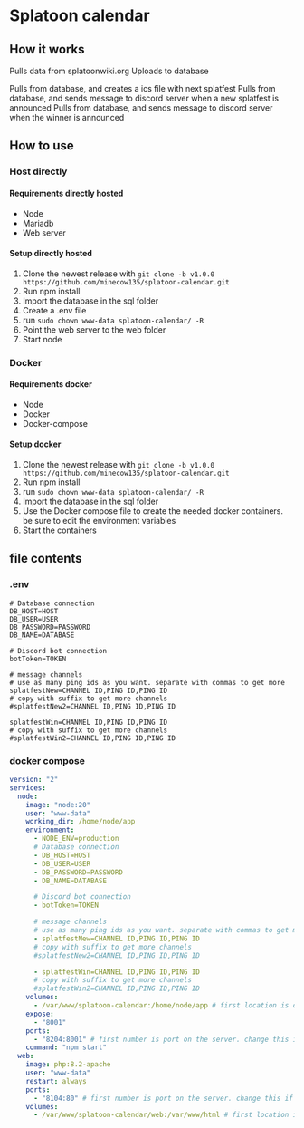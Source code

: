 # Splatoon calendar

## How it works

Pulls data from splatoonwiki.org
Uploads to database

Pulls from database, and creates a ics file with next splatfest
Pulls from database, and sends message to discord server when a new splatfest is announced
Pulls from database, and sends message to discord server when the winner is announced

## How to use

### Host directly

#### Requirements directly hosted

- Node
- Mariadb
- Web server

#### Setup directly hosted

1. Clone the newest release with `git clone -b v1.0.0 https://github.com/minecow135/splatoon-calendar.git`
2. Run npm install
3. Import the database in the sql folder
4. Create a .env file
5. run `sudo chown www-data splatoon-calendar/ -R`
6. Point the web server to the web folder
7. Start node

### Docker

#### Requirements docker

- Node
- Docker
- Docker-compose

#### Setup docker

1. Clone the newest release with `git clone -b v1.0.0 https://github.com/minecow135/splatoon-calendar.git`
2. Run npm install
3. run `sudo chown www-data splatoon-calendar/ -R`
4. Import the database in the sql folder
5. Use the Docker compose file to create the needed docker containers. be sure to edit the environment variables
6. Start the containers

## file contents

### .env

```shell
# Database connection
DB_HOST=HOST
DB_USER=USER
DB_PASSWORD=PASSWORD
DB_NAME=DATABASE

# Discord bot connection
botToken=TOKEN

# message channels
# use as many ping ids as you want. separate with commas to get more
splatfestNew=CHANNEL ID,PING ID,PING ID
# copy with suffix to get more channels
#splatfestNew2=CHANNEL ID,PING ID,PING ID

splatfestWin=CHANNEL ID,PING ID,PING ID
# copy with suffix to get more channels
#splatfestWin2=CHANNEL ID,PING ID,PING ID
```

### docker compose

```yml
version: "2"
services:
  node:
    image: "node:20"
    user: "www-data"
    working_dir: /home/node/app
    environment:
      - NODE_ENV=production
      # Database connection
      - DB_HOST=HOST
      - DB_USER=USER
      - DB_PASSWORD=PASSWORD
      - DB_NAME=DATABASE

      # Discord bot connection
      - botToken=TOKEN

      # message channels
      # use as many ping ids as you want. separate with commas to get more
      - splatfestNew=CHANNEL ID,PING ID,PING ID
      # copy with suffix to get more channels
      #splatfestNew2=CHANNEL ID,PING ID,PING ID

      - splatfestWin=CHANNEL ID,PING ID,PING ID
      # copy with suffix to get more channels
      #splatfestWin2=CHANNEL ID,PING ID,PING ID
    volumes:
      - /var/www/splatoon-calendar:/home/node/app # first location is on the machine running docker. change this if needed. THIS SHOULD ALWAYS BE SAME AS VOLUME IN NODE - /web
    expose:
      - "8001"
    ports:
      - "8204:8001" # first number is port on the server. change this if needed
    command: "npm start"
  web:
    image: php:8.2-apache
    user: "www-data"
    restart: always
    ports:
      - "8104:80" # first number is port on the server. change this if needed
    volumes:
      - /var/www/splatoon-calendar/web:/var/www/html # first location is on the machine running docker. change this if needed. THIS SHOULD ALWAYS BE SAME AS VOLUME IN NODE + /web
```
